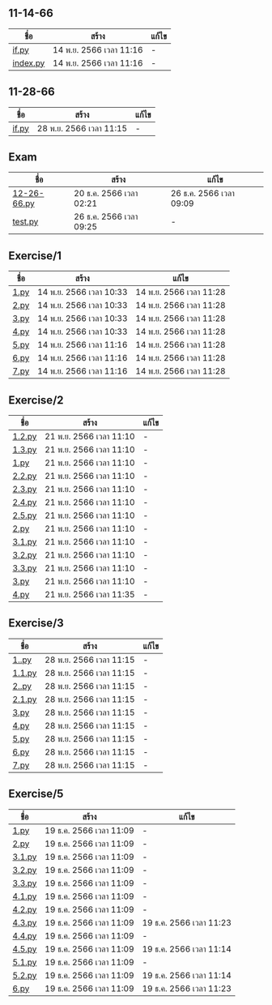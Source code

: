 
## 11-14-66

ชื่อ | สร้าง | แก้ไข
---| ----| ---
[if.py](11-14-66/if.py) | 14 พ.ย. 2566 เวลา 11:16 | - 
[index.py](11-14-66/index.py) | 14 พ.ย. 2566 เวลา 11:16 | - 

## 11-28-66

ชื่อ | สร้าง | แก้ไข
---| ----| ---
[if.py](11-28-66/if.py) | 28 พ.ย. 2566 เวลา 11:15 | - 

## Exam

ชื่อ | สร้าง | แก้ไข
---| ----| ---
[12-26-66.py](Exam/12-26-66.py) | 20 ธ.ค. 2566 เวลา 02:21 | 26 ธ.ค. 2566 เวลา 09:09
[test.py](Exam/test.py) | 26 ธ.ค. 2566 เวลา 09:25 | - 

## Exercise/1

ชื่อ | สร้าง | แก้ไข
---| ----| ---
[1.py](Exercise/1/1.py) | 14 พ.ย. 2566 เวลา 10:33 | 14 พ.ย. 2566 เวลา 11:28
[2.py](Exercise/1/2.py) | 14 พ.ย. 2566 เวลา 10:33 | 14 พ.ย. 2566 เวลา 11:28
[3.py](Exercise/1/3.py) | 14 พ.ย. 2566 เวลา 10:33 | 14 พ.ย. 2566 เวลา 11:28
[4.py](Exercise/1/4.py) | 14 พ.ย. 2566 เวลา 10:33 | 14 พ.ย. 2566 เวลา 11:28
[5.py](Exercise/1/5.py) | 14 พ.ย. 2566 เวลา 11:16 | 14 พ.ย. 2566 เวลา 11:28
[6.py](Exercise/1/6.py) | 14 พ.ย. 2566 เวลา 11:16 | 14 พ.ย. 2566 เวลา 11:28
[7.py](Exercise/1/7.py) | 14 พ.ย. 2566 เวลา 11:16 | 14 พ.ย. 2566 เวลา 11:28

## Exercise/2

ชื่อ | สร้าง | แก้ไข
---| ----| ---
[1.2.py](Exercise/2/1.2.py) | 21 พ.ย. 2566 เวลา 11:10 | - 
[1.3.py](Exercise/2/1.3.py) | 21 พ.ย. 2566 เวลา 11:10 | - 
[1.py](Exercise/2/1.py) | 21 พ.ย. 2566 เวลา 11:10 | - 
[2.2.py](Exercise/2/2.2.py) | 21 พ.ย. 2566 เวลา 11:10 | - 
[2.3.py](Exercise/2/2.3.py) | 21 พ.ย. 2566 เวลา 11:10 | - 
[2.4.py](Exercise/2/2.4.py) | 21 พ.ย. 2566 เวลา 11:10 | - 
[2.5.py](Exercise/2/2.5.py) | 21 พ.ย. 2566 เวลา 11:10 | - 
[2.py](Exercise/2/2.py) | 21 พ.ย. 2566 เวลา 11:10 | - 
[3.1.py](Exercise/2/3.1.py) | 21 พ.ย. 2566 เวลา 11:10 | - 
[3.2.py](Exercise/2/3.2.py) | 21 พ.ย. 2566 เวลา 11:10 | - 
[3.3.py](Exercise/2/3.3.py) | 21 พ.ย. 2566 เวลา 11:10 | - 
[3.py](Exercise/2/3.py) | 21 พ.ย. 2566 เวลา 11:10 | - 
[4.py](Exercise/2/4.py) | 21 พ.ย. 2566 เวลา 11:35 | - 

## Exercise/3

ชื่อ | สร้าง | แก้ไข
---| ----| ---
[1..py](Exercise/3/1..py) | 28 พ.ย. 2566 เวลา 11:15 | - 
[1.1.py](Exercise/3/1.1.py) | 28 พ.ย. 2566 เวลา 11:15 | - 
[2..py](Exercise/3/2..py) | 28 พ.ย. 2566 เวลา 11:15 | - 
[2.1.py](Exercise/3/2.1.py) | 28 พ.ย. 2566 เวลา 11:15 | - 
[3.py](Exercise/3/3.py) | 28 พ.ย. 2566 เวลา 11:15 | - 
[4.py](Exercise/3/4.py) | 28 พ.ย. 2566 เวลา 11:15 | - 
[5.py](Exercise/3/5.py) | 28 พ.ย. 2566 เวลา 11:15 | - 
[6.py](Exercise/3/6.py) | 28 พ.ย. 2566 เวลา 11:15 | - 
[7.py](Exercise/3/7.py) | 28 พ.ย. 2566 เวลา 11:15 | - 

## Exercise/5

ชื่อ | สร้าง | แก้ไข
---| ----| ---
[1.py](Exercise/5/1.py) | 19 ธ.ค. 2566 เวลา 11:09 | - 
[2.py](Exercise/5/2.py) | 19 ธ.ค. 2566 เวลา 11:09 | - 
[3.1.py](Exercise/5/3.1.py) | 19 ธ.ค. 2566 เวลา 11:09 | - 
[3.2.py](Exercise/5/3.2.py) | 19 ธ.ค. 2566 เวลา 11:09 | - 
[3.3.py](Exercise/5/3.3.py) | 19 ธ.ค. 2566 เวลา 11:09 | - 
[4.1.py](Exercise/5/4.1.py) | 19 ธ.ค. 2566 เวลา 11:09 | - 
[4.2.py](Exercise/5/4.2.py) | 19 ธ.ค. 2566 เวลา 11:09 | - 
[4.3.py](Exercise/5/4.3.py) | 19 ธ.ค. 2566 เวลา 11:09 | 19 ธ.ค. 2566 เวลา 11:23
[4.4.py](Exercise/5/4.4.py) | 19 ธ.ค. 2566 เวลา 11:09 | - 
[4.5.py](Exercise/5/4.5.py) | 19 ธ.ค. 2566 เวลา 11:09 | 19 ธ.ค. 2566 เวลา 11:14
[5.1.py](Exercise/5/5.1.py) | 19 ธ.ค. 2566 เวลา 11:09 | - 
[5.2.py](Exercise/5/5.2.py) | 19 ธ.ค. 2566 เวลา 11:09 | 19 ธ.ค. 2566 เวลา 11:14
[6.py](Exercise/5/6.py) | 19 ธ.ค. 2566 เวลา 11:09 | 19 ธ.ค. 2566 เวลา 11:23